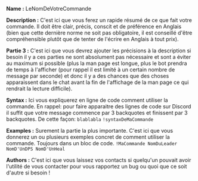 <!-- Ce fichier est un exemple sur ce à quoi devrait ressembler votre page de documentation (man page) qui référence votre commande. Il est très important d'expliquer l'intérét de votre commande au autre utilisateur et c'est pourquoi l'écriture de ce fichier doit suivre des normes strict pour que le lecteur de man page du bot puisse l'interpréter.-->
<!-- Pour commencer, votre fichier doit avoir l'extension .md (qui est l'extension pour les fichiers MarkDown). -->
<!-- Ensuite il doit avoir l'agencement suivant :-->
<!-- Première partie: Name-->
__Name :__
LeNomDeVotreCommande
<!-- Deuxième Partie: La Description-->
__Description :__
C'est ici que vous ferez un rapide résumé de ce que fait votre commande. Il doit être clair, précis, conscit et de préférence en Anglais (bien que cette dernière norme ne soit pas obligatoire, il est conseillé d'être compréhensible plutôt que de tenter de l'écrire en Anglais à tout prix).
<!-- Troisième partie jusqu'à la Nième partie: Ce que vous jugez utile à préciser -->
__Partie 3 :__
C'est ici que vous devrez ajouter les précisions à la description si besoin il y a ces parties ne sont absolument pas nécessaire et sont a éviter au maximum si possible (plus la man page est longue, plus le bot prendra de temps à l'afficher (pour rappel il est limité à un certain nombre de message par seconde) et donc il y a des chances que des choses apparaissent dans le chat avant la fin de l'affichage de la man page ce qui rendrait la lecture difficile).
<!-- Nième + 1 partie: La Syntaxe -->
__Syntax :__ 
Ici vous expliquerez en ligne de code comment utiliser la commande.
En rappel: pour faire apparaitre des lignes de code sur Discord il suffit que votre message commence par 3 backquotes et finissent par 3 backquotes. De cette façon: 
``` blablabla ```
``` !syntaxDeMaCommande ```

<!-- Nième + 2 partie: Exemples -->
__Examples :__
Surement la partie la plus importante. C'est ici que vous donnerez un ou plusieurs exemples concret de comment utiliser la commande. Toujours dans un bloc de code.
``` !MaCommande NomDuLeader NomD'UnDPS NomD'UnHeal ```
<!-- Et enfin la dernière partie: Les Auteurs-->
__Authors :__
C'est ici que vous laissez vos contacts si quelqu'un pouvait avoir l'utilité de vous contacter pour vous rapportez un bug ou quoi que ce soit d'autre si besoin !



<!-- Amusez vous bien !!-->